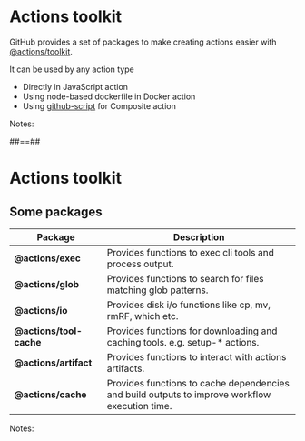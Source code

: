 <!-- .slide: -->

# Actions toolkit

GitHub provides a set of packages to make creating actions easier with [@actions/toolkit](https://github.com/actions/toolkit).

It can be used by any action type

- Directly in JavaScript action
- Using node-based dockerfile in Docker action
- Using [github-script](https://github.com/actions/github-script) for Composite action

Notes:

##==##

# Actions toolkit

## Some packages

| Package                 | Description                                                                                    |
| ----------------------- | ---------------------------------------------------------------------------------------------- |
| **@actions/exec**       | Provides functions to exec cli tools and process output.                                       |
| **@actions/glob**       | Provides functions to search for files matching glob patterns.                                 |
| **@actions/io**         | Provides disk i/o functions like cp, mv, rmRF, which etc.                                      |
| **@actions/tool-cache** | Provides functions for downloading and caching tools. e.g. setup-* actions.                    |
| **@actions/artifact**   | Provides functions to interact with actions artifacts.                                         |
| **@actions/cache**      | Provides functions to cache dependencies and build outputs to improve workflow execution time. |

Notes:


